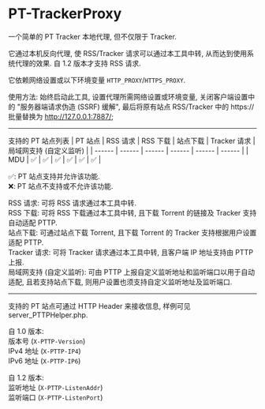# PT-TrackerProxy
一个简单的 PT Tracker 本地代理, 但不仅限于 Tracker.

它通过本机反向代理, 使 RSS/Tracker 请求可以通过本工具中转, 从而达到使用系统代理的效果. 自 1.2 版本才支持 RSS 请求.

它依赖网络设置或以下环境变量 ```HTTP_PROXY```/```HTTPS_PROXY```.

使用方法: 始终启动此工具, 设置代理所需网络设置或环境变量, 关闭客户端设置中的 "服务器端请求伪造 (SSRF) 缓解", 最后将原有站点 RSS/Tracker 中的 https:// 批量替换为 http://127.0.0.1:7887/;

--------------------

支持的 PT 站点列表
| PT 站点 | RSS 请求 | RSS 下载 | 站点下载 | Tracker 请求 | 局域网支持 (自定义监听) |
| ------ | ------ | ------ | ------ | ------ | ------ |
| MDU | ✅ | ✅️ | ✅ | ✅ | ✅ | ✅ |

✅: PT 站点支持并允许该功能.  
❌: PT 站点不支持或不允许该功能.

RSS 请求: 可将 RSS 请求通过本工具中转.  
RSS 下载: 可将 RSS 下载通过本工具中转, 且下载 Torrent 的链接及 Tracker 支持自动适配 PTTP.  
站点下载: 可通过站点下载 Torrent,  且下载 Torrent 的 Tracker 支持根据用户设置适配 PTTP.  
Tracker 请求: 可将 Tracker 请求通过本工具中转, 且客户端 IP 地址支持由 PTTP 上报.  
局域网支持 (自定义监听): 可由 PTTP 上报自定义监听地址和监听端口以用于自动适配, 且若支持站点下载, 则用户设置也须支持自定义监听地址及监听端口.

--------------------

支持的 PT 站点可通过 HTTP Header 来接收信息, 样例可见 server_PTTPHelper.php.

自 1.0 版本:  
版本号 (```X-PTTP-Version```)  
IPv4 地址 (```X-PTTP-IP4```)  
IPv6 地址 (```X-PTTP-IP6```)

自 1.2 版本:  
监听地址 (```X-PTTP-ListenAddr```)  
监听端口 (```X-PTTP-ListenPort```)
